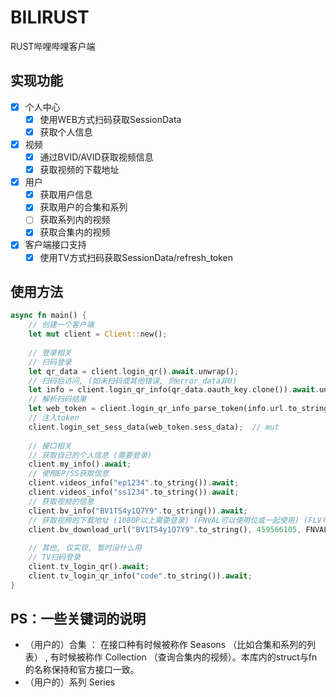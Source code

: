 BILIRUST
===========
RUST哔哩哔哩客户端

## 实现功能

- [x] 个人中心
    - [x] 使用WEB方式扫码获取SessionData
    - [x] 获取个人信息
- [x] 视频
    - [x] 通过BVID/AVID获取视频信息
    - [x] 获取视频的下载地址
- [x] 用户
  - [x] 获取用户信息
  - [x] 获取用户的合集和系列
  - [ ] 获取系列内的视频
  - [x] 获取合集内的视频
- [x] 客户端接口支持
    - [x] 使用TV方式扫码获取SessionData/refresh_token

## 使用方法

```rust
async fn main() {
    // 创建一个客户端
    let mut client = Client::new();
  
    // 登录相关
    // 扫码登录
    let qr_data = client.login_qr().await.unwrap();
    // 扫码后访问, (如未扫码或其他错误, 则error_data非0)
    let info = client.login_qr_info(qr_data.oauth_key.clone()).await.unwrap();
    // 解析扫码结果
    let web_token = client.login_qr_info_parse_token(info.url.to_string()).unwrap();
    // 注入token
    client.login_set_sess_data(web_token.sess_data);  // mut
  
    // 接口相关
    // 获取自己的个人信息 (需要登录)
    client.my_info().await;
    // 使用EP/SS获取信息 
    client.videos_info("ep1234".to_string()).await;
    client.videos_info("ss1234".to_string()).await; 
    // 获取视频的信息
    client.bv_info("BV1TS4y1Q7Y9".to_string()).await;
    // 获取视频的下载地址 (1080P以上需要登录) (FNVAL可以使用位或一起使用) (FLV可能会被分段)
    client.bv_download_url("BV1TS4y1Q7Y9".to_string(), 459566105, FNVAL_DASH, VIDEO_QUALITY_720P).await;
    
    // 其他, 仅实现, 暂时没什么用
    // TV扫码登录
    client.tv_login_qr().await;
    client.tv_login_qr_info("code".to_string()).await;
}
```

## PS：一些关键词的说明

- （用户的）合集 ： 在接口种有时候被称作 Seasons （比如合集和系列的列表） , 有时候被称作 Collection （查询合集内的视频）。本库内的struct与fn的名称保持和官方接口一致。
- （用户的）系列 Series
